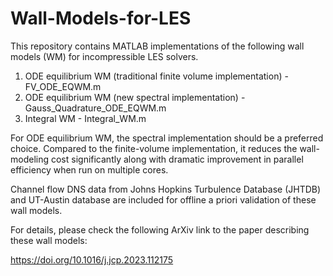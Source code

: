 # Wall-Models-for-LES
This repository contains MATLAB implementations of the following wall models (WM) for incompressible LES solvers. 

1. ODE equilibrium WM (traditional finite volume implementation) - FV_ODE_EQWM.m
2. ODE equilibrium WM (new spectral implementation) - Gauss_Quadrature_ODE_EQWM.m
3. Integral WM - Integral_WM.m

For ODE equilibrium WM, the spectral implementation should be a preferred choice. Compared to the finite-volume implementation, it reduces the wall-modeling cost significantly along with dramatic improvement in parallel efficiency when run on multiple cores. 

Channel flow DNS data from Johns Hopkins Turbulence Database (JHTDB) and UT-Austin database are included for offline a priori validation of these wall models.

For details, please check the following ArXiv link to the paper describing these wall models:

https://doi.org/10.1016/j.jcp.2023.112175
